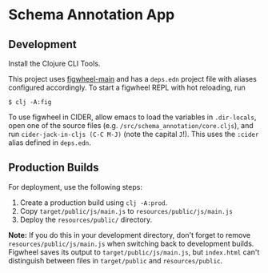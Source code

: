 # Schema Annotation App

## Development

Install the Clojure CLI Tools.

This project uses [figwheel-main](https://figwheel.org/)
and has a `deps.edn` project file with aliases configured accordingly.
To start a figwheel REPL with hot reloading, run

``` shell
$ clj -A:fig
```

To use figwheel in CIDER, allow emacs to load the variables in `.dir-locals`,
open one of the source files (e.g. `/src/schema_annotation/core.cljs`),
and run `cider-jack-in-cljs (C-C M-J)` (note the capital `J`!).
This uses the `:cider` alias defined in `deps.edn`.

## Production Builds

For deployment, use the following steps:

1. Create a production build using `clj -A:prod`.
2. Copy `target/public/js/main.js` to `resources/public/js/main.js`
3. Deploy the `resources/public/` directory.

**Note:** If you do this in your development directory,
don't forget to remove `resources/public/js/main.js`
when switching back to development builds.
Figwheel saves its output to `target/public/js/main.js`,
but `index.html` can't distinguish between files in `target/public` and `resources/public`.
